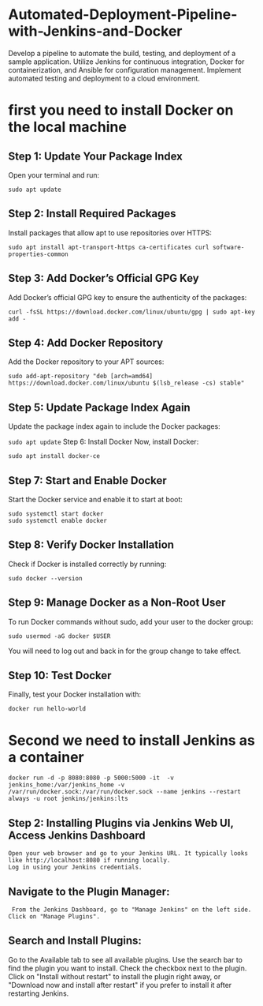 # Automated-Deployment-Pipeline-with-Jenkins-and-Docker
Develop a pipeline to automate the build, testing, and deployment of a sample application. Utilize Jenkins for continuous integration, Docker for containerization, and Ansible for configuration management. Implement automated testing and deployment to a cloud environment.

# first you need to install Docker on the local machine  

## Step 1: Update Your Package Index
Open your terminal and run:

```
sudo apt update
```

## Step 2: Install Required Packages
Install packages that allow apt to use repositories over HTTPS:

```
sudo apt install apt-transport-https ca-certificates curl software-properties-common
```
## Step 3: Add Docker’s Official GPG Key
Add Docker’s official GPG key to ensure the authenticity of the packages:
```
curl -fsSL https://download.docker.com/linux/ubuntu/gpg | sudo apt-key add -
```

## Step 4: Add Docker Repository
Add the Docker repository to your APT sources:
```
sudo add-apt-repository "deb [arch=amd64] https://download.docker.com/linux/ubuntu $(lsb_release -cs) stable"
```
## Step 5: Update Package Index Again
Update the package index again to include the Docker packages:

``` sudo apt update ```
Step 6: Install Docker
Now, install Docker:

```
sudo apt install docker-ce
```
## Step 7: Start and Enable Docker
Start the Docker service and enable it to start at boot:

```
sudo systemctl start docker
sudo systemctl enable docker
```

## Step 8: Verify Docker Installation
Check if Docker is installed correctly by running:

```
sudo docker --version
```

## Step 9: Manage Docker as a Non-Root User
To run Docker commands without sudo, add your user to the docker group:

```
sudo usermod -aG docker $USER
```
You will need to log out and back in for the group change to take effect.

## Step 10: Test Docker
Finally, test your Docker installation with:

```
docker run hello-world
```
# Second we need to install Jenkins as a container 
  ```
 docker run -d -p 8080:8080 -p 5000:5000 -it  -v jenkins_home:/var/jenkins_home -v /var/run/docker.sock:/var/run/docker.sock --name jenkins --restart always -u root jenkins/jenkins:lts
  ```
  ## Step 2: Installing Plugins via Jenkins Web UI, Access Jenkins Dashboard
    Open your web browser and go to your Jenkins URL. It typically looks like http://localhost:8080 if running locally.
    Log in using your Jenkins credentials.
  ## Navigate to the Plugin Manager:
     From the Jenkins Dashboard, go to "Manage Jenkins" on the left side.
    Click on "Manage Plugins".
  ## Search and Install Plugins:
   Go to the Available tab to see all available plugins.
   Use the search bar to find the plugin you want to install.
   Check the checkbox next to the plugin.
  Click on "Install without restart" to install the plugin right away, or "Download now and install after restart" if you prefer to install it after restarting Jenkins.
